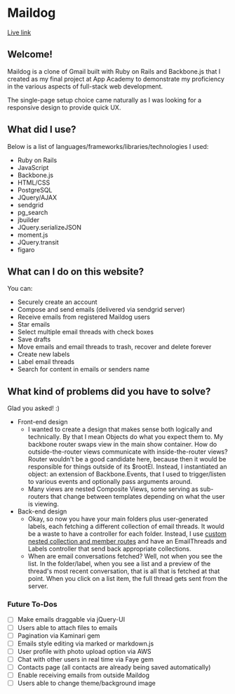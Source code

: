# Maildog

[Live link][live]

[live]: http://maildog.xyz/

## Welcome!

Maildog is a clone of Gmail built with Ruby on Rails and Backbone.js that I created
as my final project at App Academy to demonstrate my proficiency in the various aspects
of full-stack web development.

The single-page setup choice came naturally as I was looking for a responsive design to
provide quick UX.

## What did I use?

Below is a list of languages/frameworks/libraries/technologies I used:

* Ruby on Rails
* JavaScript
* Backbone.js
* HTML/CSS
* PostgreSQL
* JQuery/AJAX
* sendgrid
* pg_search
* jbuilder
* JQuery.serializeJSON
* moment.js
* JQuery.transit
* figaro

## What can I do on this website?

You can:

* Securely create an account
* Compose and send emails (delivered via sendgrid server)
* Receive emails from registered Maildog users
* Star emails
* Select multiple email threads with check boxes
* Save drafts
* Move emails and email threads to trash, recover and delete forever
* Create new labels
* Label email threads
* Search for content in emails or senders name

## What kind of problems did you have to solve?

Glad you asked! :)

* Front-end design
  * I wanted to create a design that makes sense both logically and technically.
    By that I mean Objects do what you expect them to. My backbone router swaps view in the
    main show container. How do outside-the-router views communicate with inside-the-router views?
    Router wouldn't be a good candidate here, because then it would be responsible for things outside of its $rootEl.
    Instead, I instantiated an object: an extension of Backbone.Events, that I used to trigger/listen to various events and optionally pass arguments around.
  * Many views are nested Composite Views, some serving as sub-routers that change between
    templates depending on what the user is viewing.
* Back-end design
  * Okay, so now you have your main folders plus user-generated labels, each fetching a
    different collection of email threads. It would be a waste to have a controller for each folder. Instead, I use
    [custom nested collection and member routes][routes]
    and have an EmailThreads and Labels controller that send back appropriate collections.
  * When are email conversations fetched?
    Well, not when you see the list. In the folder/label, when you see a list and a preview of
    the thread's most recent conversation, that is all that is fetched at that point. When you click on a list item, the full thread gets sent from the server.

### Future To-Dos
- [ ] Make emails draggable via jQuery-UI
- [ ] Users able to attach files to emails
- [ ] Pagination via Kaminari gem
- [ ] Emails style editing via marked or markdown.js
- [ ] User profile with photo upload option via AWS
- [ ] Chat with other users in real time via Faye gem
- [ ] Contacts page (all contacts are already being saved automatically)
- [ ] Enable receiving emails from outside Maildog
- [ ] Users able to change theme/background image

[routes]: ./config/routes.rb
